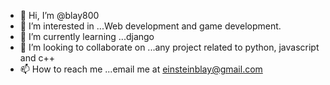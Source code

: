 - 👋 Hi, I’m @blay800
- 👀 I’m interested in ...Web development and game development.
- 🌱 I’m currently learning ...django
- 💞️ I’m looking to collaborate on ...any project related to python, javascript and c++
- 📫 How to reach me ...email me at einsteinblay@gmail.com

<!---
blay800/blay800 is a ✨ special ✨ repository because its `README.md` (this file) appears on your GitHub profile.
You can click the Preview link to take a look at your changes.
--->
